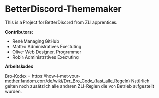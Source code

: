 # **BetterDiscord-Thememaker**

This is a Project for BetterDiscord from ZLI apprentices.

**Contributors:**

- René      Managing GitHub
- Matteo    Administratives Exectuting
- Oliver    Web Designer, Programmer
- Robin     Administratives Exectuting

**Arbeitskodex**

Bro-Kodex = https://how-i-met-your-mother.fandom.com/de/wiki/Der_Bro_Code_(fast_alle_Regeln)
Natürlich gelten noch zusätzlich alle anderen ZLI-Reglen die von Betrieb aufgestellt wurden.
